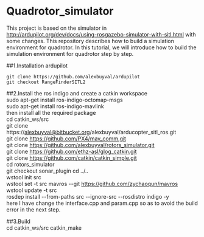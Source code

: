 # Quadrotor_simulator
This project is based on the simulator in <http://ardupilot.org/dev/docs/using-rosgazebo-simulator-with-sitl.html> with some changes.
This repository describes how to build a simulation environment for quadrotor. In this tutorial, we will introduce how to build the simulation environment for quadrotor step by step.  

##1.Installation ardupilot

    git clone https://github.com/alexbuyval/ardupilot  
    git checkout RangeFinderSITL2  
    
##2.Install the ros indigo and create a catkin workspace  
       sudo apt-get install ros-indigo-octomap-msgs  
     sudo apt-get install ros-indigo-mavlink  
 then install all the required package   
     cd catkin_ws/src  
     git clone https://alexbuyval@bitbucket.org/alexbuyval/arducopter_sitl_ros.git  
     git clone https://github.com/PX4/mav_comm.git  
     git clone https://github.com/alexbuyval/rotors_simulator.git  
     git clone https://github.com/ethz-asl/glog_catkin.git  
     git clone https://github.com/catkin/catkin_simple.git  
     cd rotors_simulator  
     git checkout sonar_plugin
     cd ../..  
     wstool init src  
     wstool set -t src mavros --git https://github.com/zychaoqun/mavros  
     wstool update -t src  
     rosdep install --from-paths src --ignore-src --rosdistro indigo -y  
here I have change the interface.cpp and param.cpp so as to avoid the build error in the next step.

##3.Build  
     cd catkin_ws/src
     catkin_make

